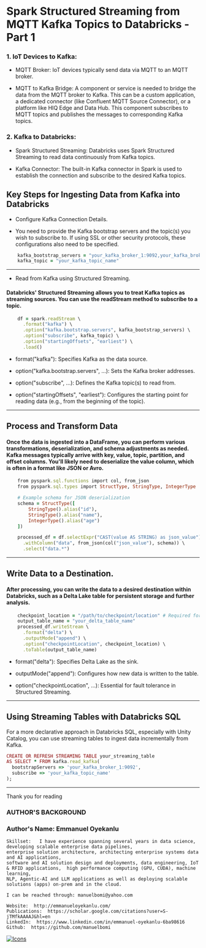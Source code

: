 # Spark Structured Streaming from MQTT Kafka Topics to Databricks - Part 1


### 1. IoT Devices to Kafka:

- MQTT Broker: IoT devices typically send data via MQTT to an MQTT broker.

- MQTT to Kafka Bridge: A component or service is needed to bridge the data from the MQTT broker to Kafka. This can be a custom application, a dedicated connector (like Confluent MQTT Source Connector), or a platform like HIQ Edge and Data Hub. This component subscribes to MQTT topics and publishes the messages to corresponding Kafka topics.

### 2. Kafka to Databricks:

- Spark Structured Streaming: Databricks uses Spark Structured Streaming to read data continuously from Kafka topics.

- Kafka Connector: The built-in Kafka connector in Spark is used to establish the connection and subscribe to the desired Kafka topics.

## Key Steps for Ingesting Data from Kafka into Databricks

* Configure Kafka Connection Details.
  
* You need to provide the Kafka bootstrap servers and the topic(s) you wish to subscribe to. If using SSL or other security protocols, these configurations also need to be specified.


```ruby
    kafka_bootstrap_servers = "your_kafka_broker_1:9092,your_kafka_broker_2:9092"
    kafka_topic = "your_kafka_topic_name"
```
---

* Read from Kafka using Structured Streaming.
  
#### Databricks' Structured Streaming allows you to treat Kafka topics as streaming sources. You can use the readStream method to subscribe to a topic.


```ruby
    df = spark.readStream \
      .format("kafka") \
      .option("kafka.bootstrap.servers", kafka_bootstrap_servers) \
      .option("subscribe", kafka_topic) \
      .option("startingOffsets", "earliest") \
      .load()

```

- format("kafka"): Specifies Kafka as the data source.
  
- option("kafka.bootstrap.servers", ...): Sets the Kafka broker addresses.
  
- option("subscribe", ...): Defines the Kafka topic(s) to read from.
  
- option("startingOffsets", "earliest"): Configures the starting point for reading data (e.g., from the beginning of the topic).

---

## Process and Transform Data 

#### Once the data is ingested into a DataFrame, you can perform various transformations, deserialization, and schema adjustments as needed. Kafka messages typically arrive with key, value, topic, partition, and offset columns. You'll likely need to deserialize the value column, which is often in a format like JSON or Avro.


```ruby
    from pyspark.sql.functions import col, from_json
    from pyspark.sql.types import StructType, StringType, IntegerType

    # Example schema for JSON deserialization
    schema = StructType([
        StringType().alias("id"),
        StringType().alias("name"),
        IntegerType().alias("age")
    ])

    processed_df = df.selectExpr("CAST(value AS STRING) as json_value") \
      .withColumn("data", from_json(col("json_value"), schema)) \
      .select("data.*")

```
---

## Write Data to a Destination.

#### After processing, you can write the data to a desired destination within Databricks, such as a Delta Lake table for persistent storage and further analysis.

```ruby
    checkpoint_location = "/path/to/checkpoint/location" # Required for Structured Streaming
    output_table_name = "your_delta_table_name"
    processed_df.writeStream \
      .format("delta") \
      .outputMode("append") \
      .option("checkpointLocation", checkpoint_location) \
      .toTable(output_table_name)
```

- format("delta"): Specifies Delta Lake as the sink.
  
- outputMode("append"): Configures how new data is written to the table.
  
- option("checkpointLocation", ...): Essential for fault tolerance in Structured Streaming.

---

## Using Streaming Tables with Databricks SQL

For a more declarative approach in Databricks SQL, especially with Unity Catalog, you can use streaming tables to ingest data incrementally from Kafka.

```ruby
CREATE OR REFRESH STREAMING TABLE your_streaming_table
AS SELECT * FROM kafka.read_kafka(
  bootstrapServers => 'your_kafka_broker_1:9092',
  subscribe => 'your_kafka_topic_name'
);
```

---


Thank you for reading


### **AUTHOR'S BACKGROUND**
### Author's Name:  Emmanuel Oyekanlu
```
Skillset:   I have experience spanning several years in data science, developing scalable enterprise data pipelines,
enterprise solution architecture, architecting enterprise systems data and AI applications,
software and AI solution design and deployments, data engineering, IoT & RFID applications,  high performance computing (GPU, CUDA), machine learning,
NLP, Agentic-AI and LLM applications as well as deploying scalable solutions (apps) on-prem and in the cloud.

I can be reached through: manuelbomi@yahoo.com

Website:  http://emmanueloyekanlu.com/
Publications:  https://scholar.google.com/citations?user=S-jTMfkAAAAJ&hl=en
LinkedIn:  https://www.linkedin.com/in/emmanuel-oyekanlu-6ba98616
Github:  https://github.com/manuelbomi

```
[![Icons](https://skillicons.dev/icons?i=aws,azure,gcp,scala,mongodb,redis,cassandra,kafka,anaconda,matlab,nodejs,django,py,c,anaconda,git,github,mysql,docker,kubernetes&theme=dark)](https://skillicons.dev)






